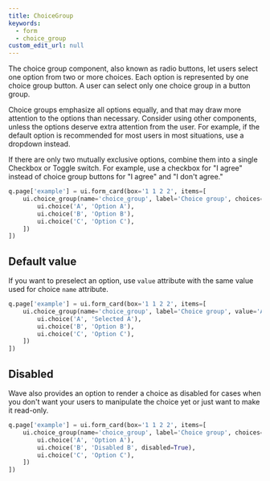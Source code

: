 ```yaml
---
title: ChoiceGroup
keywords:
  - form
  - choice_group
custom_edit_url: null
---
```



 The choice group component, also known as radio buttons, let users select one option from two or more choices.
 Each option is represented by one choice group button. A user can select only one choice group in a button group.

 Choice groups emphasize all options equally, and that may draw more attention to the options than necessary.
 Consider using other components, unless the options deserve extra attention from the user.
 For example, if the default option is recommended for most users in most situations, use a dropdown instead.

 If there are only two mutually exclusive options, combine them into a single Checkbox or Toggle switch.
 For example, use a checkbox for "I agree" instead of choice group buttons for "I agree" and "I don't agree."

```py
q.page['example'] = ui.form_card(box='1 1 2 2', items=[
    ui.choice_group(name='choice_group', label='Choice group', choices=[
        ui.choice('A', 'Option A'),
        ui.choice('B', 'Option B'),
        ui.choice('C', 'Option C'),
    ])
])
```

## Default value

If you want to preselect an option, use `value` attribute with the same value used for choice `name` attribute.

```py
q.page['example'] = ui.form_card(box='1 1 2 2', items=[
    ui.choice_group(name='choice_group', label='Choice group', value='A', choices=[
        ui.choice('A', 'Selected A'),
        ui.choice('B', 'Option B'),
        ui.choice('C', 'Option C'),
    ])
])
```

## Disabled

Wave also provides an option to render a choice as disabled for cases when you don't want your users
to manipulate the choice yet or just want to make it read-only.

```py
q.page['example'] = ui.form_card(box='1 1 2 2', items=[
    ui.choice_group(name='choice_group', label='Choice group', choices=[
        ui.choice('A', 'Option A'),
        ui.choice('B', 'Disabled B', disabled=True),
        ui.choice('C', 'Option C'),
    ])
])
```

